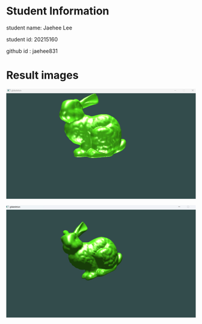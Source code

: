 # Student Information

student name: Jaehee Lee


student id: 20215160

github id : jaehee831

# Result images

![image-20240513224905684](./1.png)

![image-20240513224929207](./2.png)
